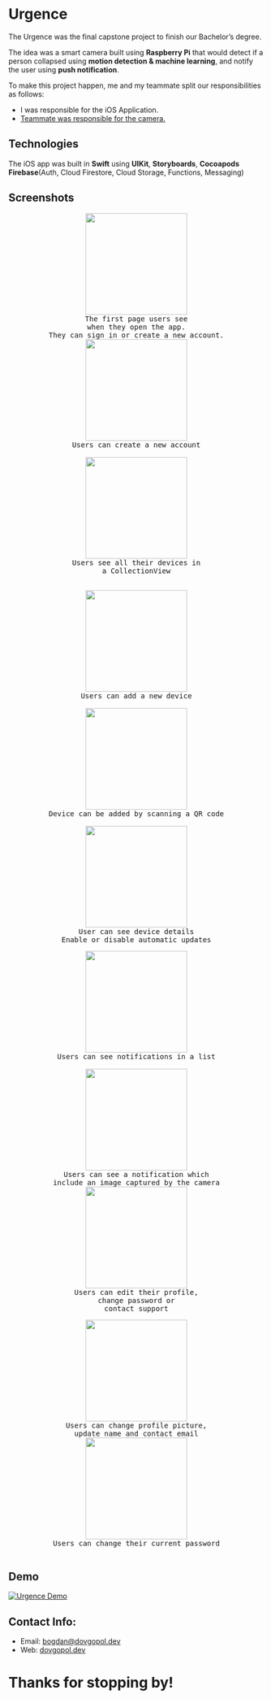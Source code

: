 # Urgence
The Urgence was the final capstone project to finish our Bachelor’s degree. 

The idea was a smart camera built using **Raspberry Pi** that would detect if a person collapsed using **motion detection & machine learning**, and notify the user using **push notification**.

To make this project happen, me and my teammate split our responsibilities as follows: 

 - I was responsible for the iOS Application. 
 - [Teammate was responsible for the camera.](https://github.com/aoddy10/adv2-urgence)

## Technologies
The iOS app was built in **Swift** using **UIKit**, **Storyboards**, **Cocoapods** **Firebase**(Auth, Cloud Firestore, Cloud Storage, Functions, Messaging)

## Screenshots


<p align="center">
	 <kbd style="">
		<img src="https://raw.githubusercontent.com/bogdandovgopol/Urgence/master/screenshots/1.png" width="200">
	   <br/>The first page users see <br/>when they open the app. <br/>
	They can sign in or create a new account. <br/>
	   </kbd>
	 <span>
	 <kbd>
		 <img src="https://raw.githubusercontent.com/bogdandovgopol/Urgence/master/screenshots/2.png" width="200">
		 <br/>
		 Users can create a new account<br/>
		 <br/>
	 </kbd>
	 <kbd>
		 <img src="https://raw.githubusercontent.com/bogdandovgopol/Urgence/master/screenshots/3.png" width="200">
		 <br/>
		 Users see all their devices in <br/> a CollectionView<br/>
		 <br/>
	 </kbd>
</p>
<p align="center">
	 <kbd style="">
		<img src="https://raw.githubusercontent.com/bogdandovgopol/Urgence/master/screenshots/4.png" width="200">
	   <br/>
		 Users can add a new device<br/>
		 <br/>
	   </kbd>
	 <span>
	 <kbd>
		 <img src="https://raw.githubusercontent.com/bogdandovgopol/Urgence/master/screenshots/5.png" width="200">
		 <br/>
		 Device can be added by scanning a QR code<br/>
		 <br/>
	 </kbd>
	 <kbd>
		 <img src="https://raw.githubusercontent.com/bogdandovgopol/Urgence/master/screenshots/6.png" width="200">
		 <br/>
		 User can see device details<br/>
		 Enable or disable automatic updates<br/>
	 </kbd>
</p>
<p align="center">
	 <kbd style="">
		<img src="https://raw.githubusercontent.com/bogdandovgopol/Urgence/master/screenshots/8.png" width="200">
	   <br/>
		 Users can see notifications in a list<br/><br/>
	   </kbd>
	 <span>
	 <kbd>
		 <img src="https://raw.githubusercontent.com/bogdandovgopol/Urgence/master/screenshots/7.png" width="200">
		 <br/>
		 Users can see a notification which 
		 <br/>include an image captured by the camera
	 </kbd>
	 <kbd>
		 <img src="https://raw.githubusercontent.com/bogdandovgopol/Urgence/master/screenshots/9.png" width="200">
		 <br/>
		 Users can edit their profile, <br/>change password or <br/>
		 contact support<br/>
	 </kbd>
</p>

<p align="center">
	 <kbd style="">
		<img src="https://raw.githubusercontent.com/bogdandovgopol/Urgence/master/screenshots/10.png" width="200">
	   <br/>
		 Users can change profile picture,
		 <br/>update name and contact email<br/>
	   </kbd>
	 <span>
	 <kbd>
		 <img src="https://raw.githubusercontent.com/bogdandovgopol/Urgence/master/screenshots/11.png" width="200">
		 <br/>
		 Users can change their current password
		 <br/><br/>
	 </kbd>
</p>

## Demo
[![Urgence Demo](https://img.youtube.com/vi/331uxFFW-yA/0.jpg)](https://www.youtube.com/watch?v=331uxFFW-yA "Urgence Demo")


## Contact Info:
- Email: bogdan@dovgopol.dev
- Web: [dovgopol.dev](https://dovgopol.dev)

# Thanks for stopping by!

